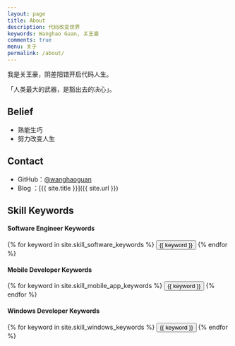 ```yaml
---
layout: page
title: About
description: 代码改变世界
keywords: Wanghao Guan, 关王豪
comments: true
menu: 关于
permalink: /about/
---
```


我是关王豪，阴差阳错开启代码人生。

「人类最大的武器，是豁出去的决心」。

## Belief

* 熟能生巧
* 努力改变人生

## Contact

* GitHub：[@wanghaoguan](https://github.com/wanghaoguan)
* Blog	：[{{ site.title }}]({{ site.url }})


## Skill Keywords

#### Software Engineer Keywords
<div class="btn-inline">
    {% for keyword in site.skill_software_keywords %}
    <button class="btn btn-outline" type="button">{{ keyword }}</button>
    {% endfor %}
</div>

#### Mobile Developer Keywords
<div class="btn-inline">
    {% for keyword in site.skill_mobile_app_keywords %}
    <button class="btn btn-outline" type="button">{{ keyword }}</button>
    {% endfor %}
</div>

#### Windows Developer Keywords
<div class="btn-inline">
    {% for keyword in site.skill_windows_keywords %}
    <button class="btn btn-outline" type="button">{{ keyword }}</button>
    {% endfor %}
</div>
